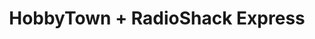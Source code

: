 ---
title: "HobbyTown + RadioShack Express"
url: /north-chesterfield/hobbytown-radioshack-express/
shop: Basteln
---